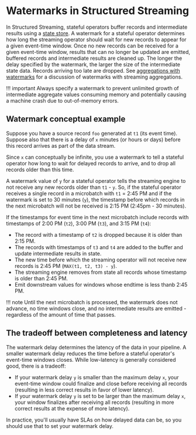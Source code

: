 # Watermarks in Structured Streaming

In Structured Streaming, stateful operators buffer records and intermediate results using a [state store](../stream_options/state_stores.md). A watermark for a stateful operator determines how long the streaming operator should wait for new records to appear for a given event-time window. Once no new records can be received for a given event-time window, results that can no longer be updated are emitted, buffered records and intermediate results are cleaned up. The longer the delay specified by the watermark, the larger the size of the intermediate state data. Records arriving too late are dropped. See [aggregations with watermarks](../stateful/aggregation.md) for a discussion of watermarks with streaming aggregations.

!!! important
    Always specify a watermark to prevent unlimited growth of intermediate aggregate values consuming memory and potentially causing a machine crash due to out-of-memory errors.

## Watermark conceptual example

Suppose you have a source record `foo` generated at `t1` (its event time). Suppose also that there is a delay of `x` minutes (or hours or days) before this record arrives as part of the data stream.

Since `x` can conceptually be infinite, you use a watermark to tell a stateful operator how long to wait for delayed records to arrive, and to drop all records older than this time. 

A watermark value of `y` for a stateful operator tells the streaming engine to not receive any new records older than `t1` - `y`. So, if the stateful operator receives a single record in a microbatch with `t1` = 2:45 PM and if the watermark is set to 30 minutes (`y`), the timestamp before which records in the next microbatch will not be received is 2:15 PM (2:45pm - 30 minutes).

If the timestamps for event time in the next microbatch include records with timestamps of 2:00 PM (`t2`), 3:00 PM (`t3`), and 3:15 PM (`t4`):

- The record with a timestamp of `t2` is dropped because it is older than 2:15 PM.
- The records with timestamps of `t3` and `t4` are added to the buffer and update intermediate results in state.
- The new time before which the streaming operator will not receive new records is 2:45 PM (`MAX(t1, t2, t3) - y`).
- The streaming engine removes from state all records whose timestamp is older than 2:45 PM.
- Emit downstream values for windows whose endtime is less thanb 2:45 PM.

!!! note
    Until the next microbatch is processed, the watermark does not advance, no time windows close, and no intermediate results are emitted - regardless of the amount of time that passes.

## The tradeoff between completeness and latency

The watermark delay determines the latency of the data in your pipeline. A smaller watermark delay reduces the time before a stateful operator's event-time windows closes. While low-latency is generally considered good, there is a tradeoff:

- If your watermark delay `y` is smaller than the maximum delay `x`, your event-time window could finalize and close before receiving all records (resulting in less correct results in favor of lower latency). 
- If your watermark delay `y` is set to be larger than the maximum delay `x`, your window finalizes after receiving all records (resulting in more correct results at the expense of more latency). 

In practice, you'll usually have SLAs on how delayed data can be, so you should use that to set your watermark delay.
